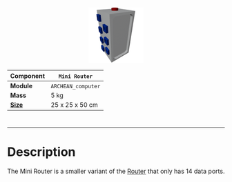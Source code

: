 <p align="center">
  <img src="MiniRouter.png" />
  </p>

  |Component|`Mini Router`|
  |---|---|
  |**Module**|`ARCHEAN_computer`|
  |**Mass**|5 kg|
  |[**Size**](# "Based on the component's occupancy in a fixed 25cm grid.")|25 x 25 x 50 cm|
  #
  ---

  # Description
  The Mini Router is a smaller variant of the [Router](/components/computers/Router.md) that only has 14 data ports.